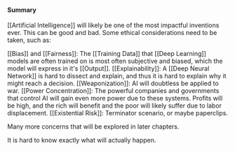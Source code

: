 #### Summary
[[Artificial Intelligence]] will likely be one of the most impactful inventions ever. This can be good and bad. Some ethical considerations need to be taken, such as: 

[[Bias]] and [[Fairness]]: The [[Training Data]] that [[Deep Learning]] models are often trained on is most often subjective and biased, which the model will express in it's [[Output]].
[[Explainability]]: A [[Deep Neural Network]] is hard to dissect and explain, and thus it is hard to explain why it might reach a decision.
[[Weaponization]]: AI will doubtless be applied to war.
[[Power Concentration]]: The powerful companies and governments that control AI will gain even more power due to these systems. Profits will be high, and the rich will benefit and the poor will likely suffer due to labor displacement. 
[[Existential Risk]]: Terminator scenario, or maybe paperclips.

Many more concerns that will be explored in later chapters. 

It is hard to know exactly what will actually happen.
